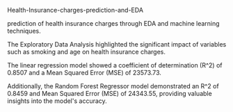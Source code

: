 Health-Insurance-charges-prediction-and-EDA

prediction of health insurance charges through EDA and machine learning techniques.

The Exploratory Data Analysis highlighted the significant impact of variables such as smoking and age on health insurance charges. 

The linear regression model showed a coefficient of determination (R^2) of 0.8507 and a Mean Squared Error (MSE) of 23573.73. 

Additionally, the Random Forest Regressor model demonstrated an R^2 of 0.8459 and Mean Squared Error (MSE) of 24343.55, providing valuable insights into the model's accuracy.

